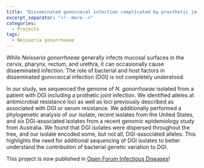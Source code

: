 ```yaml
---
title: "Disseminated gonoccocal infection complicated by prosthetic join infection: case report and genomic and phylogenetic analysis"
excerpt_separator: "<!--more-->"
categories:
  - Projects
tags:
  - Neisseria gonorrhoeae
---
```


While *Neisseria gonorrhoeae* generally infects mucosal surfaces in the cervix, pharynx, rectum, and urethra, it can occasionally cause disseminated infection.
The role of bacterial and host factors in disseminated gonococcal infection (DGI) is not completely understood.

In our study, we sequenced the genome of *N. gonorrhoeae* isolated from a patient with DGI including a prothetic joint infection.
We identified alleles at antimicrobial resistance loci as well as loci previously described as associated with DGI or serum resistance.
We additionally performed a phylogenetic analysis of our isolate, recent isolates from the United States, and six DGI-associated isolates from a recent genomic epidemiology study from Australia.
We found that DGI isolates were dispersed throughout the tree, and our isolate encoded some, but not all, DGI-associated alleles.
This highlights the need for additional sequencing of DGI isolates to better understand the contribution of bacterial genetic variation to DGI.

This project is now published in [Open Forum Infectious Diseases](https://academic.oup.com/ofid/article/8/2/ofaa632/6041686)!
